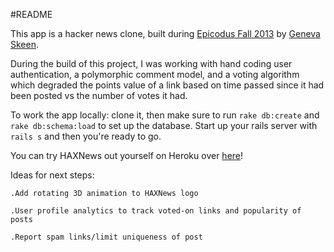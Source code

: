 #README

This app is a hacker news clone, built during [Epicodus Fall 2013](http://www.epicodus.com) by [Geneva Skeen](http://geneevesco.site44.com).

During the build of this project, I was working with hand coding user authentication, a polymorphic comment model, and a voting algorithm which degraded the points value of a link based on time passed since it had been posted vs the number of votes it had. 

To work the app locally: clone it, then make sure to run `rake db:create` and `rake db:schema:load` to set up the database. Start up your rails server with `rails s` and then you're ready to go.

You can try HAXNews out yourself on Heroku over [here](http://haxnews.herokuapp.com)!

Ideas for next steps:

	.Add rotating 3D animation to HAXNews logo
	
	.User profile analytics to track voted-on links and popularity of posts
	
	.Report spam links/limit uniqueness of post

